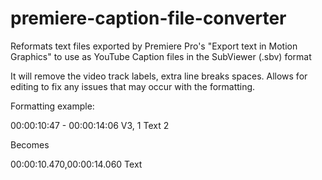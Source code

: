 # premiere-caption-file-converter
Reformats text files exported by Premiere Pro's "Export text in Motion Graphics" to use as YouTube Caption files in the SubViewer (.sbv) format

It will remove the video track labels, extra line breaks spaces. Allows for editing to fix any issues that may occur with the formatting.

Formatting example:

00:00:10:47 - 00:00:14:06
V3, 1
Text 2

Becomes

00:00:10.470,00:00:14.060
Text 
